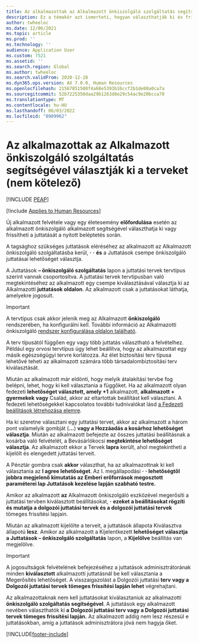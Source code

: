```yaml
---
title: Az alkalmazottak az Alkalmazott önkiszolgáló szolgáltatás segítségével választják ki a terveket (nem kötelező)
description: Ez a témakör azt ismerteti, hogyan választhatják ki és frissítheti az alkalmazottak a juttatásukat.
author: twheeloc
ms.date: 12/06/2021
ms.topic: article
ms.prod: ''
ms.technology: ''
audience: Application User
ms.custom: 7521
ms.assetid: ''
ms.search.region: Global
ms.author: twheeloc
ms.search.validFrom: 2020-12-28
ms.dyn365.ops.version: AX 7.0.0, Human Resources
ms.openlocfilehash: 21567851500f4a68e5393b16ccf2b1de00a0ca7a
ms.sourcegitcommit: 52b7225350daa29b1263d8e29c54ac9e20bcca70
ms.translationtype: MT
ms.contentlocale: hu-HU
ms.lasthandoff: 06/03/2022
ms.locfileid: "8909962"
---
```

# <a name="employees-select-plans-by-using-employee-self-service-optional"></a>Az alkalmazottak az Alkalmazott önkiszolgáló szolgáltatás segítségével választják ki a terveket (nem kötelező)


[!INCLUDE [PEAP](../includes/peap-2.md)]

[!include [Applies to Human Resources](../includes/applies-to-hr.md)]

Új alkalmazott felvétele vagy egy életesemény **előfordulása** esetén az alkalmazott önkiszolgáló alkalmazott segítségével választhatja ki vagy frissítheti a juttatását a nyitott beléptetés során.

A tagsághoz szükséges juttatások eléréséhez az alkalmazott az Alkalmazott önkiszolgáló szolgáltatásba kerül, **·** **·** **és** a Juttatások csempe önkiszolgáló juttatásai lehetőséget választja.

A Juttatások **– önkiszolgáló szolgáltatás** lapon a juttatási tervek tervtípus szerint vannak csoportosítva. A juttatási tervek tervtípusban való megtekintéséhez az alkalmazott egy csempe kiválasztásával választja ki az Alkalmazotti **juttatások oldalon**. Az alkalmazott csak a juttatásokat láthatja, amelyekre jogosult.

> [!IMPORTANT]
> A tervtípus csak akkor jelenik meg az Alkalmazott **önkiszolgáló** rendszerében, ha konfigurálni kell. További információ az Alkalmazotti önkiszolgáló [rendszer konfigurálása oldalon található](/dynamics365/human-resources/hr-benefits-setup-employee-self-service).

A terv típusától függően egy vagy több juttatás választható a felvételhez. Például egy orvosi tervtípus úgy lehet beállítva, hogy az alkalmazottat egy másik egészségügyi tervre korlátozza. Az élet biztosítási terv típusa lehetővé teheti az alkalmazott számára több társadalombiztosítási terv kiválasztását.

Miután az alkalmazott már eldönti, hogy melyik átalakítási tervbe fog belépni, lehet, hogy ki kell választania a függőket. Ha az alkalmazott olyan fedezeti **lehetőséget választott, amely +1** alkalmazott, **alkalmazott + gyermekek** **vagy** Család, akkor az eltartottak beállítást kell választani. A fedezeti lehetőségekkel kapcsolatos további tudnivalókat lásd [a Fedezeti beállítások létrehozása elemre](/dynamics365/human-resources/hr-benefits-setup-coverage-options).

Ha ki szeretne választani egy juttatási tervet, akkor az alkalmazott a három pont valamelyik gombját (**...**) **vagy a Hozzáadás a kosárhoz lehetőséget választja**. Miután az alkalmazott befejezte az összes juttatási beállításnak a kosárba való felvételét, a Bevásárlókocsi **megtekintése lehetőséget választja**. Az alkalmazott ekkor a Tervek **lapra** került, ahol megtekintheti a kijelölt és elengedett juttatási terveit.

A Pénztár gombra csak **akkor** választhat, ha az alkalmazottnak ki kell választania az **I agree lehetőséget**. Az I. megállapodási **·** **·** **lehetőségtől jobbra megjelenő kimutatás az Emberi erőforrások megosztott paraméterei lap Juttatások kezelése lapján szabható testre.**

Amikor az alkalmazott **az** Alkalmazott önkiszolgáló eszközével megerősíti a juttatási tervben kiválasztott beállításokat, **·** **ezeket a beállításokat rögzíti és mutatja a dolgozói juttatási tervek és a dolgozói juttatási tervek** tömeges frissítési lapjain.

Miután az alkalmazott kijelölte a terveit, a juttatások állapota Kiválasztva állapotú **lesz**. Amikor az alkalmazott a Kijelentkezett **lehetőséget** **választja a Juttatások – önkiszolgáló szolgáltatás** lapon, a **Kijelölve** beállítás van megjelölve.

> [!IMPORTANT]
> A jogosultságok felvételének befejezéséhez a juttatások adminisztrátorának minden **kiválasztott** alkalmazotti juttatásnál be kell választania a Megerősítés lehetőséget. A visszaigazolást a Dolgozói juttatási **terv** **vagy a Dolgozói juttatási tervek tömeges frissítési lapján lehet** végrehajtani.
>

Az alkalmazottaknak nem kell juttatásokat kiválasztaniuk az alkalmazotti **önkiszolgáló szolgáltatás segítségével**. A juttatások egy alkalmazott nevében választhatók ki **a** **Dolgozói juttatási terv vagy a Dolgozói juttatási tervek tömeges frissítési lapján.** Az alkalmazott addig nem lesz részesül e juttatásokban, amíg a juttatások adminisztrátora jóvá nem hagyja őket.

[!INCLUDE[footer-include](../includes/footer-banner.md)]
